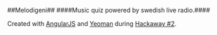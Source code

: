 ##Melodigeni##
####Music quiz powered by swedish live radio.####

Created with [AngularJS](https://angularjs.org/) and [Yeoman](http://yeoman.io/) during [Hackaway #2](http://www.hackaway.com).
